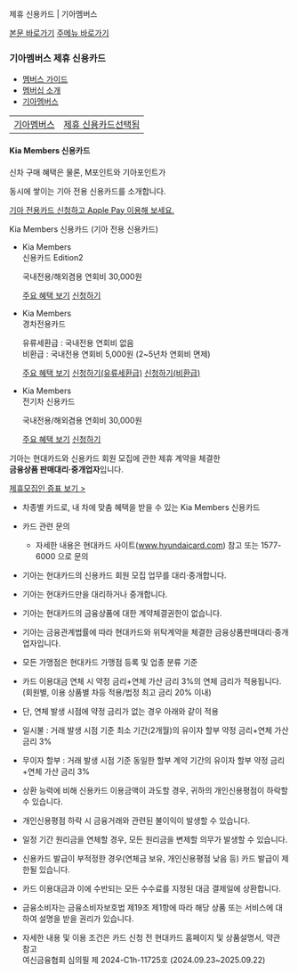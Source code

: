 제휴 신용카드 | 기아멤버스










 



[본문 바로가기](#content)
[주메뉴 바로가기](#gnb)

### 기아멤버스 제휴 신용카드

* [멤버스 가이드](https://members.kia.com/kr/view/qmgd/qmgd_memberInfo.do)
* [멤버십 소개](https://members.kia.com/kr/view/qmgd/qmgd_memberInfo.do)
* [기아멤버스](https://members.kia.com/kr/view/qmgd/qmgd_brandInfo.do)

|  |  |
| --- | --- |
| [기아멤버스](https://members.kia.com/kr/view/qmgd/qmgd_brandInfo.do) | [제휴 신용카드선택됨](https://members.kia.com/kr/view/qmgd/qmgd_partnershipCard01.do) |



#### Kia Members 신용카드

신차 구매 혜택은 물론, M포인트와 기아포인트가

동시에 쌓이는 기아 전용 신용카드를 소개합니다.



[기아 전용카드 신청하고 Apple Pay 이용해 보세요.](https://www.hyundaicard.com/cpu/ug/CPUUG4001_01.hc  "새창 열림")

Kia Members 신용카드 (기아 전용 신용카드)

* Kia Members   
  신용카드 Edition2

  국내전용/해외겸용 연회비 30,000원

  [주요 혜택 보기](javascript:openBenefitNew1(); "새 창 열림")
  [신청하기](https://www.hyundaicard.com/cpc/cr/CPCCR0201_01.hc?cardflag=K&cardWcd=MRDED2 "새 창 열림")

* Kia Members  
  경차전용카드

  유류세환급 : 국내전용 연회비 없음  
  비환급 : 국내전용 연회비 5,000원 (2~5년차 연회비 면제)

  [주요 혜택 보기](javascript:openBenefitNew2(); "새 창 열림")
  [신청하기(유류세환급)](https://www.hyundaicard.com/cpc/cr/CPCCR0201_01.hc?cardWcd=MRDSCR "새 창 열림")
  [신청하기(비환급)](https://www.hyundaicard.com/cpc/cr/CPCCR0201_01.hc?cardWcd=MRDSC "새 창 열림")

* Kia Members  
  전기차 신용카드

  국내전용/해외겸용 연회비 30,000원

  [주요 혜택 보기](javascript:openBenefitNew3(); "새 창 열림")
  [신청하기](https://www.hyundaicard.com/cpc/cr/CPCCR0201_01.hc?cardflag=K&cardWcd=MRDEV "새 창 열림")

기아는 현대카드와 신용카드 회원 모집에 관한 제휴 계약을 체결한  
**금융상품 판매대리·중개업자**입니다.

[제휴모집인 증표 보기 >](javascript:openFinanceSale(); "새 창 열림")

* 차종별 카드로, 내 차에 맞춤 혜택을 받을 수 있는 Kia Members 신용카드
* 카드 관련 문의

  + 자세한 내용은 현대카드 사이트(www.hyundaicard.com) 참고 또는 1577-6000 으로 문의
* 기아는 현대카드의 신용카드 회원 모집 업무를 대리·중개합니다.
* 기아는 현대카드만을 대리하거나 중개합니다.
* 기아는 현대카드의 금융상품에 대한 계약체결권한이 없습니다.
* 기아는 금융관계법률에 따라 현대카드와 위탁계약을 체결한 금융상품판매대리·중개업자입니다.
* 모든 가맹점은 현대카드 가맹점 등록 및 업종 분류 기준
* 카드 이용대금 연체 시 약정 금리+연체 가산 금리 3%의 연체 금리가 적용됩니다.  
  (회원별, 이용 상품별 차등 적용/법정 최고 금리 20% 이내)
* 단, 연체 발생 시점에 약정 금리가 없는 경우 아래와 같이 적용
* 일시불 : 거래 발생 시점 기준 최소 기간(2개월)의 유이자 할부 약정 금리+연체 가산 금리 3%
* 무이자 할부 : 거래 발생 시점 기준 동일한 할부 계약 기간의 유이자 할부 약정 금리+연체 가산 금리 3%
* 상환 능력에 비해 신용카드 이용금액이 과도할 경우, 귀하의 개인신용평점이 하락할 수 있습니다.
* 개인신용평점 하락 시 금융거래와 관련된 불이익이 발생할 수 있습니다.
* 일정 기간 원리금을 연체할 경우, 모든 원리금을 변제할 의무가 발생할 수 있습니다.
* 신용카드 발급이 부적정한 경우(연체금 보유, 개인신용평점 낮음 등) 카드 발급이 제한될 있습니다.
* 카드 이용대금과 이에 수반되는 모든 수수료를 지정된 대금 결제일에 상환합니다.
* 금융소비자는 금융소비자보호법 제19조 제1항에 따라 해당 상품 또는 서비스에 대하여 설명을 받을 권리가 있습니다.
* 자세한 내용 및 이용 조건은 카드 신청 전 현대카드 홈페이지 및 상품설명서, 약관 참고  
  여신금융협회 심의필 제 2024-C1h-11725호 (2024.09.23~2025.09.22)
